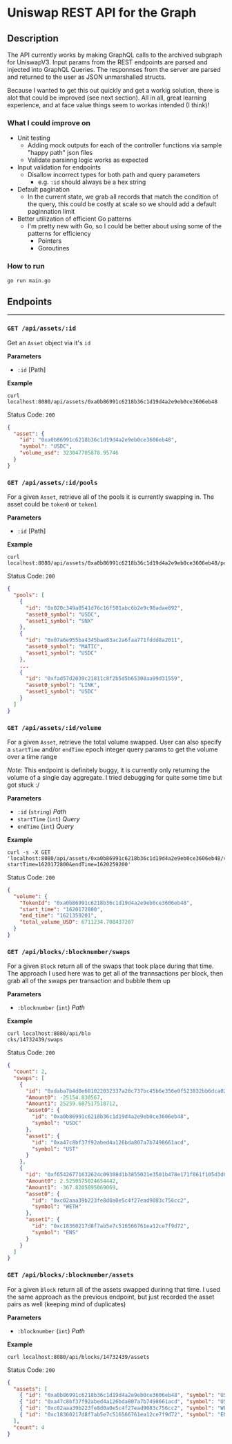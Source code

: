 # Uniswap REST API for the Graph

## Description

The API currently works by making GraphQL calls to the archived subgraph for UniswapV3. Input params from the REST endpoints are parsed and injected into GraphQL Queries. The responnses from the server are parsed and returned to the user as JSON unmarshalled structs.

Because I wanted to get this out quickly and get a workig solution, there is alot that could be improved (see next section). All in all, great learning experience, and at face value things seem to workas intended (I think)!

### What I could improve on

- Unit testing
  - Adding mock outputs for each of the controller functions via sample "happy path" json files
  - Validate parsinng logic works as expected
- Input validation for endpoints
  - Disallow incorrect types for both path and query parameters
    - e.g. `:id` should always be a hex string
- Default pagination
  - In the current state, we grab all records that match the condition of the query, this could be costly at scale so we should add a default paginnation limit
- Better utilization of efficient Go patterns
  - I'm pretty new with Go, so I could be better about using some of the patterns for efficiency
    - Pointers
    - Goroutines

### How to run

```
go run main.go
```

## Endpoints

---

### `GET /api/assets/:id`

Get an `Asset` object via it's `id`

**Parameters**

- `:id` [Path]

**Example**

```curl
curl localhost:8080/api/assets/0xa0b86991c6218b36c1d19d4a2e9eb0ce3606eb48
```

Status Code: `200`

```json
{
  "asset": {
    "id": "0xa0b86991c6218b36c1d19d4a2e9eb0ce3606eb48",
    "symbol": "USDC",
    "volume_usd": 323047705878.95746
  }
}
```

### `GET /api/assets/:id/pools`

For a given `Asset`, retrieve all of the pools it is currently swapping in. The asset could be `token0` or `token1`

**Parameters**

- `:id` [Path]

**Example**

```curl
curl localhost:8080/api/assets/0xa0b86991c6218b36c1d19d4a2e9eb0ce3606eb48/pools
```

Status Code: `200`

```json
{
  "pools": [
    {
      "id": "0x020c349a0541d76c16f501abc6b2e9c98adae892",
      "asset0_symbol": "USDC",
      "asset1_symbol": "SNX"
    },
    {
      "id": "0x07a6e955ba4345bae83ac2a6faa771fddd8a2011",
      "asset0_symbol": "MATIC",
      "asset1_symbol": "USDC"
    },
    ...
    {
      "id": "0xfad57d2039c21811c8f2b5d5b65308aa99d31559",
      "asset0_symbol": "LINK",
      "asset1_symbol": "USDC"
    }
  ]
}
```

### `GET /api/assets/:id/volume`

For a given `Asset`, retrieve the total volume swapped. User can also specify a `startTime` and/or `endTime` epoch integer query params to get the volume over a time range

_Note_: This endpoint is definitely buggy, it is currently only returning the volume of a single day aggregate. I tried debugging for quite some time but got stuck :/

**Parameters**

- `:id` (`string`) _Path_
- `startTime` (`int`) _Query_
- `endTime` (`int`) _Query_

**Example**

```curl
curl -s -X GET 'localhost:8080/api/assets/0xa0b86991c6218b36c1d19d4a2e9eb0ce3606eb48/volume?startTime=1620172800&endTime=1620259200'
```

Status Code: `200`

```json
{
  "volume": {
    "TokenId": "0xa0b86991c6218b36c1d19d4a2e9eb0ce3606eb48",
    "start_time": "1620172800",
    "end_time": "1621359201",
    "total_volume_USD": 6711234.708437207
  }
}
```

### `GET /api/blocks/:blocknumber/swaps`

For a given `Block` return all of the swaps that took place during that time. The approach I used here was to get all of the trannsactions per block, then grab all of the swaps per transaction and bubble them up

**Parameters**

- `:blocknumber` (`int`) _Path_

**Example**

```curl
curl localhost:8080/api/blo
cks/14732439/swaps
```

Status Code: `200`

```json
{
  "count": 2,
  "swaps": [
    {
      "id": "0xdaba7b4d0e601022032337a20c737bc45b6e356e0f523832bb6dca024fe83d4e#28034",
      "Amount0": -25154.830567,
      "Amount1": 25259.687517518712,
      "asset0": {
        "id": "0xa0b86991c6218b36c1d19d4a2e9eb0ce3606eb48",
        "symbol": "USDC"
      },
      "asset1": {
        "id": "0xa47c8bf37f92abed4a126bda807a7b7498661acd",
        "symbol": "UST"
      }
    },
    {
      "id": "0xf65426771632624c09308d1b3855021e3501b478e171f861f105d3d6cd2e1fea#83429",
      "Amount0": 2.5250575024654442,
      "Amount1": -367.8205895069069,
      "asset0": {
        "id": "0xc02aaa39b223fe8d0a0e5c4f27ead9083c756cc2",
        "symbol": "WETH"
      },
      "asset1": {
        "id": "0xc18360217d8f7ab5e7c516566761ea12ce7f9d72",
        "symbol": "ENS"
      }
    }
  ]
}
```

### `GET /api/blocks/:blocknumber/assets`

For a given `Block` return all of the assets swapped durinng that time. I used the same approach as the previous endpoint, but just recorded the asset pairs as well (keeping mind of duplicates)

**Parameters**

- `:blocknumber` (`int`) _Path_

**Example**

```curl
curl localhost:8080/api/blocks/14732439/assets
```

Status Code: `200`

```json
{
  "assets": [
    { "id": "0xa0b86991c6218b36c1d19d4a2e9eb0ce3606eb48", "symbol": "USDC" },
    { "id": "0xa47c8bf37f92abed4a126bda807a7b7498661acd", "symbol": "UST" },
    { "id": "0xc02aaa39b223fe8d0a0e5c4f27ead9083c756cc2", "symbol": "WETH" },
    { "id": "0xc18360217d8f7ab5e7c516566761ea12ce7f9d72", "symbol": "ENS" }
  ],
  "count": 4
}
```
